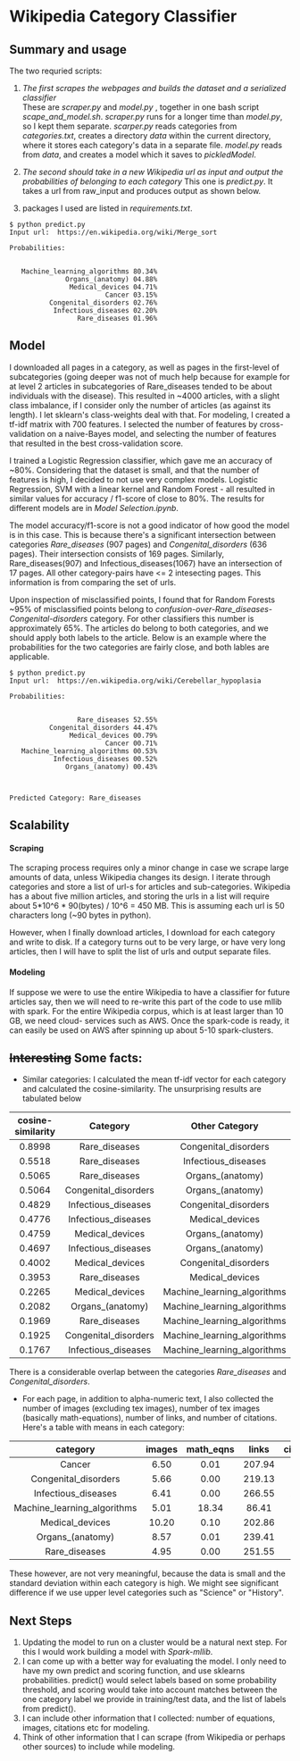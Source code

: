 # Wikipedia Category Classifier

## Summary and usage

The two requried scripts:

1. _The first scrapes the webpages and builds the dataset and a serialized classifier_  
These are _scraper.py_ and _model.py_ , together in one bash script *scape_and_model.sh*. _scraper.py_ runs for a longer time than _model.py_, so I kept them separate. _scarper.py_ reads categories from _categories.txt_, creates a directory _data_ within the current directory, where it stores each category's data in a separate file. _model.py_ reads from _data_, and creates a model which it saves to _pickledModel_.

2. _The second should take in a new Wikipedia url as input and output the probabilities of belonging to each category_
   This one is _predict.py_. It takes a url from raw_input and produces output as shown below. 

3. packages I used are listed in _requirements.txt_. 
```
$ python predict.py
Input url:  https://en.wikipedia.org/wiki/Merge_sort

Probabilities:


   Machine_learning_algorithms 80.34%
              Organs_(anatomy) 04.88%
               Medical_devices 04.71%
                        Cancer 03.15%
          Congenital_disorders 02.76%
           Infectious_diseases 02.20%
                 Rare_diseases 01.96%

```

## Model
I downloaded all pages in a category, as well as pages in the first-level of subcategories (going deeper was not of much help because for example for at level 2 articles in subcategories of Rare_diseases tended to be about individuals with the disease). This resulted in ~4000 articles, with a slight class imbalance, if I consider only the number of articles (as against its length). I let sklearn's class-weights deal with that. For modeling, I created a tf-idf matrix with 700 features. I selected the number of features by cross-validation on a naive-Bayes model, and selecting the number of features that resulted in the best cross-validation score. 

I trained a Logistic Regression classifier, which gave me an accuracy of ~80%. Considering that the dataset is small, and that the number of features is high, I decided to not use very complex models. Logistic Regression, SVM with a linear kernel and Random Forest - all resulted in similar values for accuracy / f1-score of close to 80%. The results for different models are in _Model Selection.ipynb_. 

The model accuracy/f1-score is not a good indicator of how good the model is in this case. This is because there's a significant intersection between categories *Rare_diseases* (907 pages) and *Congenital_disorders* (636 pages). Their intersection consists of 169 pages. Similarly, Rare_diseases(907) and Infectious_diseases(1067) have an intersection of 17 pages. All other category-pairs have <= 2 intesecting pages. This information is from comparing the set of urls.  

Upon inspection of misclassified points, I found that for Random Forests ~95% of misclassified points belong to *confusion-over-Rare_diseases-Congenital-disorders* category. For other classifiers this number is approximately 65%. 
The articles do belong to both categories, and we should apply both labels to the article. Below is an example where the probabilities for the two categories are fairly close, and both lables are applicable.

```
$ python predict.py
Input url:  https://en.wikipedia.org/wiki/Cerebellar_hypoplasia

Probabilities:


                 Rare_diseases 52.55%
          Congenital_disorders 44.47%
               Medical_devices 00.79%
                        Cancer 00.71%
   Machine_learning_algorithms 00.53%
           Infectious_diseases 00.52%
              Organs_(anatomy) 00.43%



Predicted Category: Rare_diseases
```



## Scalability

#### Scraping
The scraping process requires only a minor change in case we scrape large amounts of data, unless Wikipedia changes its design. I iterate through categories and store a list of url-s for articles and sub-categories. Wikipedia has a about five million
articles, and storing the urls in a list will require about 5*10^6 * 90(bytes) / 10^6 = 450 MB. This is assuming each url is 50 characters long (~90 bytes in python).

However, when I finally download articles, I download for each category and write to disk. If a category turns out to be very large, or have very long articles, then I will have to split the list of urls and output separate files. 

#### Modeling
If suppose we were to use the entire Wikipedia to have a classifier for future articles say, then we will need to re-write this
part of the code to use mllib with spark. For the entire Wikipedia corpus, which is at least larger than 10 GB, we need cloud-
services such as AWS. Once the spark-code is ready, it can easily be used on AWS after spinning up about 5-10 spark-clusters.







## ~~Interesting~~ Some facts:

- Similar categories: I calculated the mean tf-idf vector for each category and calculated the cosine-similarity. The unsurprising results are tabulated below
 
cosine-similarity  | Category | Other Category 
:------:|:------------------:  | :------:
 0.8998 | Rare_diseases | Congenital_disorders |
 0.5518 | Rare_diseases | Infectious_diseases |
 0.5065 | Rare_diseases | Organs_(anatomy) |
 0.5064 | Congenital_disorders | Organs_(anatomy) |
 0.4829 | Infectious_diseases | Congenital_disorders |
 0.4776 | Infectious_diseases | Medical_devices |
 0.4759 | Medical_devices | Organs_(anatomy) |
 0.4697 | Infectious_diseases | Organs_(anatomy) |
 0.4002 | Medical_devices | Congenital_disorders |
 0.3953 | Rare_diseases | Medical_devices |
 0.2265 | Medical_devices | Machine_learning_algorithms |
 0.2082 | Organs_(anatomy) | Machine_learning_algorithms |
 0.1969 | Rare_diseases | Machine_learning_algorithms |
 0.1925 | Congenital_disorders | Machine_learning_algorithms |
 0.1767 | Infectious_diseases | Machine_learning_algorithms |

There is a considerable overlap between the categories *Rare_diseases* and *Congenital_disorders*. 


- For each page, in addition to alpha-numeric text, I also collected the number of images (excluding tex images), number of tex images (basically math-equations), number of links, and number of citations. 
Here's a table with means in each category:

| category | images	| math_eqns  | links| citations |
|:---:|:-----:|:-------:|:-------:|:-------:			
Cancer |       6.50 |       0.01 |     207.94 |      19.60 | 
Congenital_disorders |       5.66 |       0.00 |     219.13 |      14.97 | 
Infectious_diseases |       6.41 |       0.00 |     266.55 |      23.13 | 
Machine_learning_algorithms |       5.01 |      18.34 |      86.41 |       7.04 | 
Medical_devices |      10.20 |       0.10 |     202.86 |      16.92 | 
Organs_(anatomy) |       8.57 |       0.01 |     239.41 |      21.16 | 
Rare_diseases |       4.95 |       0.00 |     251.55 |      18.44 | 

These however, are not very meaningful, because the data is small and the standard deviation within each category is high. 
We might see significant difference if we use upper level categories such as "Science" or "History".


## Next Steps
1. Updating the model to run on a cluster would be a natural next step. For this I would work building a model with _Spark-mllib_.
2. I can come up with a better way for evaluating the model. I only need to have my own predict and scoring function, and use sklearns probabilities. predict() would select labels based on some probability threshold, and scoring would take into account matches between the one category label we provide in training/test data, and the list of labels from predict().
3. I can include other information that I collected: number of equations, images, citations etc for modeling.
4. Think of other information that I can scrape (from Wikipedia or perhaps other sources) to include while modeling. 
